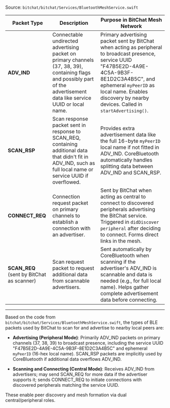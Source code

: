 Source: `bitchat/bitchat/Services/BluetoothMeshService.swift`

| Packet Type | Description | Purpose in BitChat Mesh Network |
|-------------|-------------|---------------------------------|
| **ADV_IND** | Connectable undirected advertising packet on primary channels (37, 38, 39), containing flags and possibly part of the advertisement data like service UUID or local name. | Primary advertising packet sent by BitChat when acting as peripheral to broadcast presence, service UUID "F47B5E2D-4A9E-4C5A-9B3F-8E1D2C3A4B5C", and ephemeral `myPeerID` as local name. Enables discovery by nearby devices. Called in `startAdvertising()`. |
| **SCAN_RSP** | Scan response packet sent in response to SCAN_REQ, containing additional data that didn't fit in ADV_IND, such as full local name or service UUID if overflowed. | Provides extra advertisement data like the full 16-byte `myPeerID` local name if not fitted in ADV_IND. CoreBluetooth automatically handles splitting data between ADV_IND and SCAN_RSP. |
| **CONNECT_REQ** | Connection request packet on primary channels to establish a connection with an advertiser. | Sent by BitChat when acting as central to connect to discovered peripherals advertising the BitChat service. Triggered in `didDiscover peripheral` after deciding to connect. Forms direct links in the mesh. |
| **SCAN_REQ** (sent by BitChat as scanner) | Scan request packet to request additional data from scannable advertisers. | Sent automatically by CoreBluetooth when scanning if the advertiser's ADV_IND is scannable and data is needed (e.g., for full local name). Helps gather complete advertisement data before connecting. 

---

Based on the code from `bitchat/bitchat/Services/BluetoothMeshService.swift`, the types of BLE packets used by BitChat to scan for and advertise to nearby local peers are:

- **Advertising (Peripheral Mode)**: Primarily ADV_IND packets on primary channels (37, 38, 39) to broadcast presence, including the service UUID "F47B5E2D-4A9E-4C5A-9B3F-8E1D2C3A4B5C" and ephemeral `myPeerID` (16-hex local name). SCAN_RSP packets are implicitly used by CoreBluetooth if additional data overflows ADV_IND.

- **Scanning and Connecting (Central Mode)**: Receives ADV_IND from advertisers; may send SCAN_REQ for more data if the advertiser supports it; sends CONNECT_REQ to initiate connections with discovered peripherals matching the service UUID.

These enable peer discovery and mesh formation via dual central/peripheral roles.
